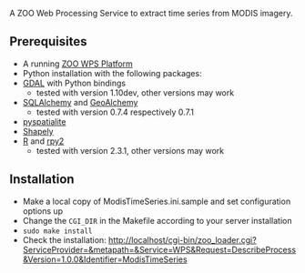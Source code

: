 A ZOO Web Processing Service to extract time series from MODIS imagery.

Prerequisites
-------------
* A running [ZOO WPS Platform](http://www.zoo-project.org/)
* Python installation with the following packages:
* [GDAL](http://www.gdal.org/) with Python bindings
  * tested with version 1.10dev, other versions may work
* [SQLAlchemy](http://www.sqlalchemy.org/) and [GeoAlchemy](http://geoalchemy.org/)
  * tested with version 0.7.4 respectively 0.7.1
* [pyspatialite](https://code.google.com/p/pyspatialite/)
* [Shapely](http://toblerity.github.com/shapely/)
* [R](http://www.r-project.org/) and [rpy2](http://pypi.python.org/pypi/rpy2/2.3.1)
  * tested with version 2.3.1, other versions may work

Installation
------------
* Make a local copy of ModisTimeSeries.ini.sample and set configuration options up
* Change the `CGI_DIR` in the Makefile according to your server installation
* `sudo make install`
* Check the installation:
  [http://localhost/cgi-bin/zoo_loader.cgi?ServiceProvider=&metapath=&Service=WPS&Request=DescribeProcess&Version=1.0.0&Identifier=ModisTimeSeries](http://localhost/cgi-bin/zoo_loader.cgi?ServiceProvider=&metapath=&Service=WPS&Request=DescribeProcess&Version=1.0.0&Identifier=ModisTimeSeries)

